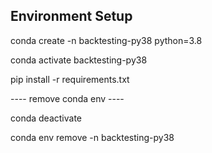 ## Environment Setup

conda create -n backtesting-py38 python=3.8

conda activate backtesting-py38

pip install -r requirements.txt

---- remove conda env ----

conda deactivate

conda env remove -n backtesting-py38

